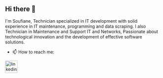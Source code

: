 ## Hi there 👋

I'm Soufiane, Technician specialized in IT development with solid experience in IT maintenance, programming and data scraping. 
I also Technician in Maintenance and Support IT and Networks, Passionate about technological innovation and the development of effective software solutions.

- 📫 How to reach me:

[<img src='https://cdn.jsdelivr.net/npm/simple-icons@3.0.1/icons/linkedin.svg' alt='linkedin' height='40'>](https://www.linkedin.com/in/soufiane-babty-284941209/)

